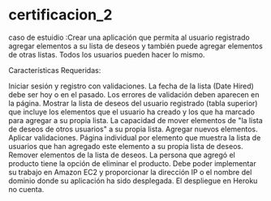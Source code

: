 # certificacion_2
caso de estuidio :Crear una aplicación que permita al usuario registrado agregar elementos a su lista de deseos y también puede agregar elementos de otras listas. Todos los usuarios pueden hacer lo mismo.

Características Requeridas:

Iniciar sesión y registro con validaciones. La fecha de la lista (Date Hired) debe ser hoy o en el pasado. Los errores de validación deben aparecen en la página. Mostrar la lista de deseos del usuario registrado (tabla superior) que incluye los elementos que el usuario ha creado y los que ha marcado para agregar a su propia lista. La capacidad de mover elementos de "la lista de deseos de otros usuarios" a su propia lista. Agregar nuevos elementos. Aplicar validaciones. Página individual por elemento que muestra la lista de usuarios que han agregado este elemento a su propia lista de deseos. Remover elementos de la lista de deseos. La persona que agregó el producto tiene la opción de eliminar el producto. Debe poder implementar su trabajo en Amazon EC2 y proporcionar la dirección IP o el nombre del dominio donde su aplicación ha sido desplegada. El despliegue en Heroku no cuenta.